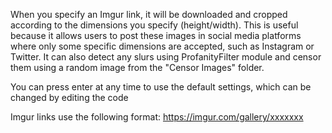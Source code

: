 When you specify an Imgur link, it will be downloaded and cropped according to the dimensions you specify (height/width).
This is useful because it allows users to post these images in social media platforms where only some specific dimensions are accepted, such as Instagram or Twitter.
It can also detect any slurs using ProfanityFilter module and censor them using a random image from the "Censor Images" folder.

You can press enter at any time to use the default settings, which can be changed by editing the code

Imgur links use the following format: https://imgur.com/gallery/xxxxxxx
